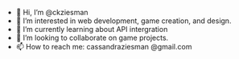 - 👋 Hi, I’m @ckziesman
- 👀 I’m interested in web development, game creation, and design.
- 🌱 I’m currently learning about API intergration
- 💞️ I’m looking to collaborate on game projects.
- 📫 How to reach me: cassandraziesman @gmail.com

<!---
ckziesman/ckziesman is a ✨ special ✨ repository because its `README.md` (this file) appears on your GitHub profile.
You can click the Preview link to take a look at your changes.
--->
